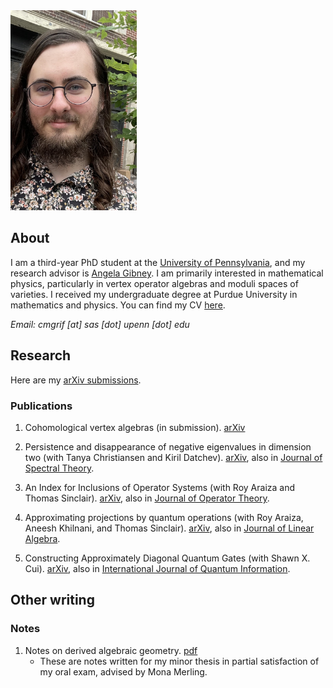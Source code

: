 <img src="/assets/me.jpg" alt="that's me!" width="40%" height="40%">

## About

I am a third-year PhD student at the [University of Pennsylvania](https://www.math.upenn.edu/), and my research advisor is [Angela Gibney](https://www.angelagibney.org). I am primarily interested in mathematical physics, particularly in vertex operator algebras and moduli spaces of varieties. I received my undergraduate degree at Purdue University in mathematics and physics. You can find my CV [here](/assets/CV.pdf).

*Email: cmgrif [at] sas [dot] upenn [dot] edu*

## Research
Here are my [arXiv submissions](https://arxiv.org/search/math?query=Griffin%2C+Colton&searchtype=author&abstracts=show&order=-announced_date_first&size=50).

### Publications
1. Cohomological vertex algebras (in submission). [arXiv](https://arxiv.org/abs/2501.18720)

2. Persistence and disappearance of negative eigenvalues in dimension two (with Tanya Christiansen and Kiril Datchev). [arXiv](https://arxiv.org/abs/2401.04622), also in [Journal of Spectral Theory](https://doi.org/10.4171/jst/523).

3. An Index for Inclusions of Operator Systems (with Roy Araiza and Thomas Sinclair). [arXiv](https://arxiv.org/abs/2203.05710), also in [Journal of Operator Theory](http://dx.doi.org/10.7900/jot.2022jun27.2420).

4. Approximating projections by quantum operations (with Roy Araiza, Aneesh Khilnani, and Thomas Sinclair). [arXiv](https://arxiv.org/abs/2203.02627), also in [Journal of Linear Algebra](https://doi.org/10.1016/j.laa.2023.01.008).

5. Constructing Approximately Diagonal Quantum Gates (with Shawn X. Cui). [arXiv](https://arxiv.org/abs/2109.05138), also in [International Journal of Quantum Information](https://doi.org/10.1142/S0219749922500253).

## Other writing

### Notes
1. Notes on derived algebraic geometry. [pdf](/assets/CG-DAG.pdf)
    - These are notes written for my minor thesis in partial satisfaction of my oral exam, advised by Mona Merling.
